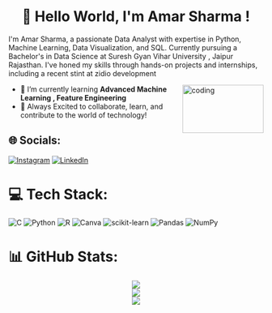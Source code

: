 # <h1 align="center">👋 Hello World, I'm Amar Sharma !</h1>
I'm Amar Sharma, a passionate Data Analyst with expertise in Python, Machine Learning, Data Visualization, and SQL. Currently pursuing a Bachelor's in Data Science at Suresh Gyan Vihar University , Jaipur Rajasthan. I've honed my skills through hands-on projects and internships, including a recent stint at zidio development

<img align="right" alt="coding" width="160" height="95" src="https://github.com/amarsharma23">

- 🚀 I’m currently learning **Advanced Machine Learning , Feature Engineering**
- 🌟 Always Excited to collaborate, learn, and contribute to the world of technology! 
  


## 🌐 Socials:
[![Instagram](https://img.shields.io/badge/Instagram-%23E4405F.svg?logo=Instagram&logoColor=white)](https://www.instagram.com/amar_sharma_o) [![LinkedIn](https://img.shields.io/badge/LinkedIn-%230077B5.svg?logo=linkedin&logoColor=white)](https://www.linkedin.com/in/amar-sharma-363897253?utm_source=share&utm_campaign=share_via&utm_content=profile&utm_medium=android_app) 

# 💻 Tech Stack:
![C](https://img.shields.io/badge/c-%2300599C.svg?style=for-the-badge&logo=c&logoColor=white) ![Python](https://img.shields.io/badge/python-3670A0?style=for-the-badge&logo=python&logoColor=ffdd54) ![R](https://img.shields.io/badge/r-%23276DC3.svg?style=for-the-badge&logo=r&logoColor=white) ![Canva](https://img.shields.io/badge/Canva-%2300C4CC.svg?style=for-the-badge&logo=Canva&logoColor=white) ![scikit-learn](https://img.shields.io/badge/scikit--learn-%23F7931E.svg?style=for-the-badge&logo=scikit-learn&logoColor=white) ![Pandas](https://img.shields.io/badge/pandas-%23150458.svg?style=for-the-badge&logo=pandas&logoColor=white) ![NumPy](https://img.shields.io/badge/numpy-%23013243.svg?style=for-the-badge&logo=numpy&logoColor=white)
# 📊 GitHub Stats:
<div align= "center">
    <img src="https://github-readme-stats.vercel.app/api?username=shivamsharmahere&theme=dark&hide_border=false&include_all_commits=false&count_private=false"/><br/>
    <img src="https://github-readme-streak-stats.herokuapp.com/?user=shivamsharmahere&theme=dark&hide_border=false"/><br/>
    <img src="https://github-readme-stats.vercel.app/api/top-langs/?username=shivamsharmahere&theme=dark&hide_border=false&include_all_commits=false&count_private=false&layout=compact"/>
</div>

<!-- Contributors - Proudly created with GPRM ( https://gprm.itsvg.in ) -->

